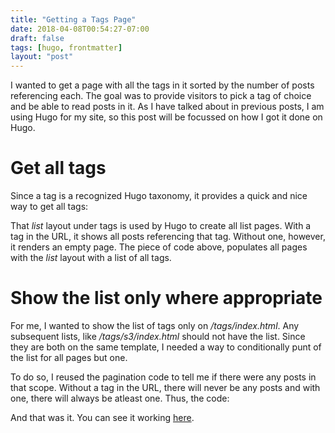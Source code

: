 ```yaml
---
title: "Getting a Tags Page"
date: 2018-04-08T00:54:27-07:00
draft: false
tags: [hugo, frontmatter]
layout: "post"
---
```

I wanted to get a page with all the tags in it sorted by the number of posts referencing each. The goal was to provide visitors to pick a tag of choice and be able to read posts in it. As I have talked about in previous posts, I am using Hugo for my site, so this post will be focussed on how I got it done on Hugo.

# Get all tags
Since a tag is a recognized Hugo taxonomy, it provides a quick and nice way to get all tags:

<script src="https://gist.github.com/adeydas/6cd083d8f035954653d161d932296638.js"></script>

That *list* layout under tags is used by Hugo to create all list pages. With a tag in the URL, it shows all posts referencing that tag. Without one, however, it renders an empty page. The piece of code above, populates all pages with the *list* layout with a list of all tags.

# Show the list only where appropriate
For me, I wanted to show the list of tags only on */tags/index.html*. Any subsequent lists, like */tags/s3/index.html* should not have the list. Since they are both on the same template, I needed a way to conditionally punt of the list for all pages but one.

To do so, I reused the pagination code to tell me if there were any posts in that scope. Without a tag in the URL, there will never be any posts and with one, there will always be atleast one. Thus, the code:

<script src="https://gist.github.com/adeydas/a558f121521437bbf389d421a4aa638f.js"></script>

And that was it. You can see it working [here](https://aniotaofthought.com/tags/index.html).